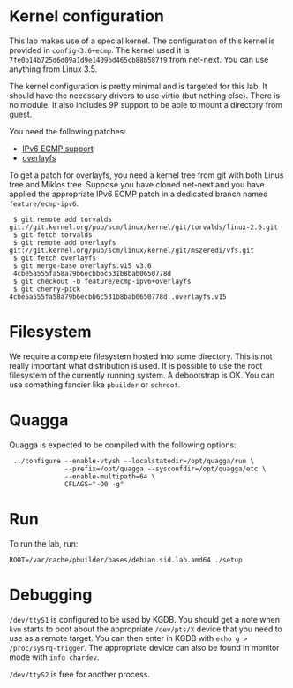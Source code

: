 # Kernel configuration

This lab makes use of a special kernel. The configuration of this
kernel is provided in `config-3.6+ecmp`. The kernel used it is
`7fe0b14b725d6d09a1d9e1409bd465cb88b587f9` from net-next. You can use
anything from Linux 3.5.



The kernel configuration is pretty minimal and is targeted for this
lab. It should have the necessary drivers to use virtio (but nothing
else). There is no module. It also includes 9P support to be able to
mount a directory from guest.

You need the following patches:
 - [IPv6 ECMP support][1]
 - [overlayfs][2]

[1]: http://patchwork.ozlabs.org/patch/188562/
[2]: http://git.kernel.org/?p=linux/kernel/git/mszeredi/vfs.git;a=summary

To get a patch for overlayfs, you need a kernel tree from git with
both Linus tree and Miklos tree. Suppose you have cloned net-next and
you have applied the appropriate IPv6 ECMP patch in a dedicated branch
named `feature/ecmp-ipv6`.

     $ git remote add torvalds git://git.kernel.org/pub/scm/linux/kernel/git/torvalds/linux-2.6.git
     $ git fetch torvalds
     $ git remote add overlayfs git://git.kernel.org/pub/scm/linux/kernel/git/mszeredi/vfs.git
     $ git fetch overlayfs
     $ git merge-base overlayfs.v15 v3.6
     4cbe5a555fa58a79b6ecbb6c531b8bab0650778d
     $ git checkout -b feature/ecmp-ipv6+overlayfs
     $ git cherry-pick 4cbe5a555fa58a79b6ecbb6c531b8bab0650778d..overlayfs.v15

# Filesystem

We require a complete filesystem hosted into some directory. This is
not really important what distribution is used. It is possible to use
the root filesystem of the currently running system. A debootstrap is
OK. You can use something fancier like `pbuilder` or `schroot`.

# Quagga

Quagga is expected to be compiled with the following options:

     ../configure --enable-vtysh --localstatedir=/opt/quagga/run \
                  --prefix=/opt/quagga --sysconfdir=/opt/quagga/etc \
                  --enable-multipath=64 \
                  CFLAGS="-O0 -g"

# Run

To run the lab, run:

    ROOT=/var/cache/pbuilder/bases/debian.sid.lab.amd64 ./setup

# Debugging

`/dev/ttyS1` is configured to be used by KGDB. You should get a note
when `kvm` starts to boot about the appropriate `/dev/pts/X` device
that you need to use as a remote target. You can then enter in KGDB
with `echo g > /proc/sysrq-trigger`. The appropriate device can also
be found in monitor mode with `info chardev`.

`/dev/ttyS2` is free for another process.
